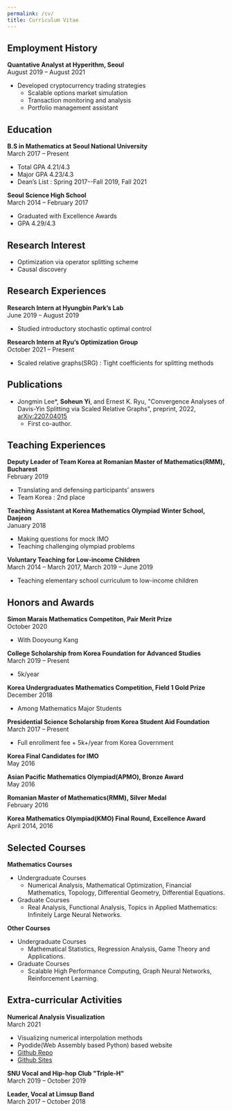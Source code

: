 ```yaml
---
permalink: /cv/
title: Curriculum Vitae
---
```

## Employment History
**Quantative Analyst at Hyperithm, Seoul**\
August 2019 – August 2021
- Developed cryptocurrency trading strategies
  - Scalable options market simulation
  - Transaction monitoring and analysis
  - Portfolio management assistant

## Education
**B.S in Mathematics at Seoul National University**\
March 2017 – Present
- Total GPA 4.21/4.3
- Major GPA 4.23/4.3
- Dean’s List : Spring 2017--Fall 2019, Fall 2021
  
**Seoul Science High School**\
March 2014 – February 2017
- Graduated with Excellence Awards
- GPA 4.29/4.3

## Research Interest
- Optimization via operator splitting scheme
- Causal discovery

## Research Experiences
**Research Intern at Hyungbin Park’s Lab**\
June 2019 – August 2019
- Studied introductory stochastic optimal control
  
**Research Intern at Ryu’s Optimization Group**\
October 2021 – Present
- Scaled relative graphs(SRG) : Tight coefficients for splitting methods

## Publications
- Jongmin Lee*, **Soheun Yi**, and Ernest K. Ryu, "Convergence Analyses of Davis-Yin Splitting via Scaled Relative Graphs", preprint, 2022, [arXiv:2207.04015](https://arxiv.org/abs/2207.04015)
  - First co-author.

## Teaching Experiences
**Deputy Leader of Team Korea at Romanian Master of Mathematics(RMM), Bucharest**\
February 2019
- Translating and defensing participants’ answers
- Team Korea : 2nd place
  
**Teaching Assistant at Korea Mathematics Olympiad Winter School, Daejeon**\
January 2018
- Making questions for mock IMO
- Teaching challenging olympiad problems

**Voluntary Teaching for Low-income Children**\
March 2014 – March 2017, March 2019 – June 2019
- Teaching elementary school curriculum to low-income children

## Honors and Awards
**Simon Marais Mathematics Competiton, Pair Merit Prize**\
October 2020
- With Dooyoung Kang
  
**College Scholarship from Korea Foundation for Advanced Studies**\
March 2019 – Present
- 5k/year

**Korea Undergraduates Mathematics Competition, Field 1 Gold Prize**\
December 2018
- Among Mathematics Major Students

**Presidential Science Scholarship from Korea Student Aid Foundation**\
March 2017 – Present
- Full enrollment fee + 5k+/year from Korea Government

**Korea Final Candidates for IMO**\
May 2016

**Asian Pacific Mathematics Olympiad(APMO), Bronze Award**\
May 2016

**Romanian Master of Mathematics(RMM), Silver Medal**\
February 2016

**Korea Mathematics Olympiad(KMO) Final Round, Excellence Award**\
April 2014, 2016

## Selected Courses
**Mathematics Courses**
- Undergraduate Courses
  - Numerical Analysis, Mathematical Optimization, Financial Mathematics, Topology, Differential Geometry, Differential Equations.
- Graduate Courses
  - Real Analysis, Functional Analysis, Topics in Applied Mathematics: Infinitely Large Neural Networks.
  
**Other Courses**
- Undergraduate Courses
  - Mathematical Statistics, Regression Analysis, Game Theory and Applications.
- Graduate Courses
  - Scalable High Performance Computing, Graph Neural Networks, Reinforcement Learning.

## Extra-curricular Activities
**Numerical Analysis Visualization**\
March 2021
- Visualizing numerical interpolation methods
- Pyodide(Web Assembly based Python) based website
- [Github Repo](https://github.com/lsdluis1/na_visualization)
- [Github Sites](https://lsdluis1.github.io/na_visualization/)

**SNU Vocal and Hip-hop Club "Triple-H"**\
March 2019 – October 2019

**Leader, Vocal at Limsup Band**\
March 2017 – October 2018
